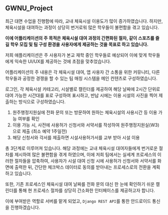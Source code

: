 ## GWNU_Project


최근 대면 수업을 진행함에 따라, 교내 체육시설 이용도가 많이 증가하였습니다. 하지만, 체육시설을 대여하는 과정이 상당히 번거로워 많은 학우들이 불편함을 겪고 있습니다. 

**이에 어플리케이션의 주 목적은 체육시설 대여 과정의 간편화된 절차, 같이 스포츠를 즐길 학우 모집 및 팀 구성 환경을 사용자에게 제공하는 것을 목표로 하고 있습니다.**

저희 애플리케이션은 주 사용자가 본교 재학 중인 학우들로 예상되어 이에 맞게 학우들에게 익숙한 UI/UX를 제공하는 것에 초점을 맞추었습니다. 

어플리케이션의 주 내용은 각 체육시설 대여, 앱 사용자 간 소통을 위한 커뮤니티, 다른 학우들과 공정한 경쟁을 할 수 있는 팀 매칭 시스템을 메인 컨텐츠로 구성하였습니다. 

로그인, 각 체육시설 카테고리, 시설별로 캘린더를 제공하여 해당 날짜에 2시간 단위로 대여 가능한 시간대를 표로 구성하여 표시하고, 반납 시에는 이용 시설의 사진을 찍어 제출하는 방식으로 구성하였습니다. 

1. 원주행정지원실에 전화 문의 또는 방문하여 원하는 체육시설의 사용시간 등 이용 가능 여부를 확인 
2. 이용 가능 시, 사전에 사용허가 신청서와 서약서를 작성하여 원주행정지원실(W3)으로 제출 (최소 예약 1주일전)
3. 해당 신청서와 각서를 제출하면 시설사용허가서를 교부 받아 시설 이용

총 3단계로 이루어져 있습니다. 해당 과정에는 교내 체육시설 대여자들에게 번거로운 절차를 제시하여 많은 불편함을 겪게 하였으며, 이에 저희 팀에서는 실세계 프로세스의 이러한 절차들을 압축하여, 사용자가 시설 대여 신청 시에 사용허가 신청서와 서약서를 화면에 출력한 뒤, 간단한 체크박스 데이터로 동의를 받아내는 프로세스로의 전환을 계획하고 있습니다. 

또한, 기존 프로세스인 체육시설 대여 날짜를 전화 문의 대신 한 눈에 확인하기 쉬운 캘린더를 통해 현 프로세스 절차를 상당히 간소화한 인터페이스를 제공하고자 합니다.

이에 부여받은 역할로 서버를 맡게 되었고, `Django REST API`를 통한 안드로이드 통신을 진행하겠습니다.